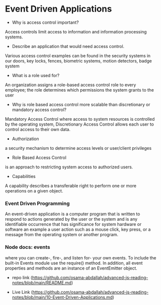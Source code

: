 # Event Driven Applications

* Why is access control important?

Access controls limit access to information and information processing systems.

* Describe an application that would need access control.

Various access control examples can be found in the security systems in our doors, key locks, fences, biometric systems, motion detectors, badge system

* What is a role used for?

An organization assigns a role-based access control role to every employee; the role determines which permissions the system grants to the user

* Why is role based access control more scalable than discretionary or mandatory access control?

Mandatory Access Control where access to system resources is controlled by the operating system, Discretionary Access Control allows each user to control access to their own data.

* Authorization

 a security mechanism to determine access levels or user/client privileges

* Role Based Access Control

is an approach to restricting system access to authorized users.

* Capabilities

A capability describes a transferable right to perform one or more operations on a given object.

### Event Driven Programming

An event-driven application is a computer program that is written to respond to actions generated by the user or the system and is any identifiable occurrence that has significance for system hardware or software an example a user action such as a mouse click, key press, or a message from the operating system or another program.

### Node docs: events

where you can create-, fire-, and listen for- your own events. To include the built-in Events module use the require() method. In addition, all event properties and methods are an instance of an EventEmitter object.



- repo link (https://github.com/osama-abdallah/advanced-js-reading-notes/blob/main/README.md)

- Live Link (https://github.com/osama-abdallah/advanced-js-reading-notes/blob/main/10-Event-Driven-Applications.md)